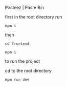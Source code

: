 Pasteez | Paste Bin

first in the root directory
run

```npm i```

then 

```cd frontend```

```npm i```

to run the project

cd to the root directory

```npm run dev```

